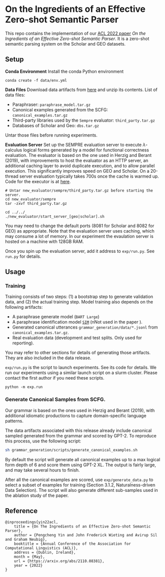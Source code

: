# On the Ingredients of an Effective Zero-shot Semantic Parser

This repo contains the implementation of our [ACL 2022 paper](TBD) *On the Ingredients of an Effective Zero-shot Semantic Parser*.
It is a zero-shot semantic parsing system on the Scholar and GEO datasets.

## Setup

**Conda Environment** Install the conda Python environment

```shell
conda create -f data/env.yml
```

**Data Files** Download data artifacts from [here](https://drive.google.com/drive/folders/1uk6tOb01rf3tyR4O6L_dlbrpquElDjL5?usp=sharing) and unzip its contents.
List of data files:

* Paraphraser: `paraphrase_model.tar.gz`
* Canonical examples generated from the SCFG: `canonical_examples.tar.gz`
* Third-party libraries used by the `Sempre` evaluator: `third_party.tar.gz`
* Databases of Scholar and Geo: `dbs.tar.gz`

Untar those files before running experiments.

**Evaluation Server** Set up the SEMPRE evaluation server to execute $\lambda$-calculus 
logical forms generated by a model for functional correctness evaluation.
The evaluator is based on the one used in Herzig and Berant (2019), with
improvements to host the evaluator as an HTTP server, an additional 
caching layer to avoid duplicate execution, and to allow parallel 
execution. This significantly improves speed on GEO and Scholar. On a 20-thread
server evaluation typically takes 700s once the cache is warmed up. 
Code for the executor is at [here](https://github.com/pcyin/sempre/tree/executor). 

```shell
# Untar new_evaluator/sempre/third_party.tar.gz before starting the server.
cd new_evaluator/sempre
tar -zxvf third_party.tar.gz

cd ../../
./new_evaluator/start_server_[geo|scholar].sh
```

You may need to change the default ports (8081 for Scholar and 8082 for GEO) 
as appropriate. Note that the evaluation server uses caching, which may consume a lot of
memory. In our experiment the evaulation server is hosted on a machine with 128GB RAM.

Once you spin up the evaluation server, add it address to `exp/run.py`. See
`run.py` for details.

## Usage

### Training

Training consists of two steps: (1) a bootstrap step to generate
validation data, and (2) the actual training step. Model training
also depends on the following artifacts:

* A paraphrase generate model (`BART Large`)
* A paraphrase identification model [`SIM`](https://github.com/jwieting/simple-and-effective-paraphrastic-similarity)
(nNot used in the paper ).
* Generated canonical utterances `grammar_generation/data/*.jsonl` from `canonical_examples.tar.gz`.
* Real evaluation data (development and test splits. Only used for reporting).

You may refer to other sections for details of generating 
those artifacts. They are also included in the data release.

`exp/run.py` is the script to launch experiments. See its code for details.
We run our experiments using a similar launch script on a slurm 
cluster. Please contact the first author if you need these scripts.

```shell
python -m exp.run
```


### Generate Canonical Samples from SCFG.

Our grammar is based on the ones used in Herzig and Berant (2019), with
additional idiomatic productions to capture domain-specific language patterns.

The data artifacts associated with this release already include 
canonical sampled generated from the grammar and scored by GPT-2.
To reproduce this process, use the following script:

```bash
sh grammar_generation/scripts/generate_canonical_examples.sh
```

By default the script will generate all canonical examples up to 
a max logical form depth of 6 and score them using GPT-2 XL. 
The output is fairly large, and may take several hours to finish.

After all the canonical examples are scored, use `exp/generate_data.py`
to select a subset of examples for training (Section 3.1.2, Naturalness-driven 
Data Selection).
The script will also generate different sub-samples used in the ablation
study of the paper.

## Reference

```
@inproceedings{yin22acl,
    title = {On The Ingredients of an Effective Zero-shot Semantic Parser},
    author = {Pengcheng Yin and John Frederick Wieting and Avirup Sil and Graham Neubig},
    booktitle = {Annual Conference of the Association for Computational Linguistics (ACL)},
    address = {Dublin, Ireland},
    month = {May},
    url = {https://arxiv.org/abs/2110.08381},
    year = {2022}
}
```